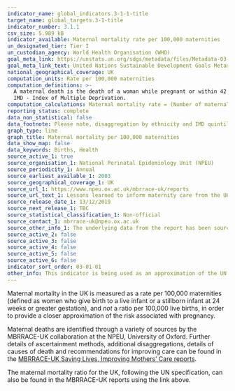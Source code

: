 ```yaml
---
indicator_name: global_indicators.3-1-1-title
target_name: global_targets.3-1-title
indicator_number: 3.1.1
csv_size: 5.989 kB
indicator_available: Maternal mortality rate per 100,000 maternities
un_designated_tier: Tier I
un_custodian_agency: World Health Organisation (WHO)
goal_meta_link: https://unstats.un.org/sdgs/metadata/files/Metadata-03-01-01.pdf
goal_meta_link_text: United Nations Sustainable Development Goals Metadata (PDF 325 KB)
national_geographical_coverage: UK
computation_units: Rate per 100,000 maternities
computation_definitions: >-
  A maternal death is the death of a woman while pregnant or within 42 days of termination of pregnancy, irrespective of the duration and the site of the pregnancy, from any cause related to or aggravated by the pregnancy or its management, but not from accidental or incidental causes.
  IMD - Index of Multiple Deprivation.
computation_calculations: Maternal mortality rate = (Number of maternal mortalities / total number maternities) * 100,000
reporting_status: complete
data_non_statistical: false
data_footnote: Please note, disaggregation by ethnicity and IMD quintile is only available for England.
graph_type: line
graph_title: Maternal mortality per 100,000 maternities
data_show_map: false
data_keywords: Births, Health
source_active_1: true
source_organisation_1: National Perinatal Epidemiology Unit (NPEU)
source_periodicity_1: Annual
source_earliest_available_1: 2003
source_geographical_coverage_1: UK
source_url_1: https://www.npeu.ox.ac.uk/mbrrace-uk/reports
source_url_text_1: Lessons learned to inform maternity care from the UK and Ireland Confidential Enquiries into Maternal Deaths and Morbidity 2015–17
source_release_date_1: 13/12/2019
source_next_release_1: TBC
source_statistical_classification_1: Non-official
source_contact_1: mbrrace-uk@npeu.ox.ac.uk
source_other_info_1: The underlying data from the report has been sourced directly from NPEU. Please note - Disaggregations for IMD quintile and ethnicity are only available for England. 
source_active_2: false
source_active_3: false
source_active_4: false
source_active_5: false
source_active_6: false
indicator_sort_order: 03-01-01
other_info: This indicator is being used as an approximation of the UN SDG Indicator. Where possible, we will work to identify or develop UK data to meet the global indicator specification. This indicator has been identified in collaboration with topic experts.
---
```

Maternal mortality in the UK is measured as a rate per 100,000 maternities (defined as women who give birth to a live infant or a stillborn infant at 24 weeks or greater gestation), and *not* a ratio per 100,000 live births, in order to provide a closer approximation of the risk associated with pregnancy. 

Maternal deaths are identified through a variety of sources by the MBRRACE-UK collaboration at the NPEU, University of Oxford. Further details of ascertainment methods, additional disaggregations, details of causes of death and recommendations for improving care can be found in the [MBRRACE-UK Saving Lives, Improving Mothers’ Care reports](https://www.npeu.ox.ac.uk/mbrrace-uk/reports).

The maternal mortality ratio for the UK, following the UN specification, can also be found in the MBRRACE-UK reports using the link above.